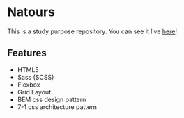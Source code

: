 # Natours
This is a study purpose repository. You can see it live [here](https://natours-jp.netlify.app/)!

## Features

- HTML5
- Sass (SCSS)
- Flexbox
- Grid Layout
- BEM css design pattern
- 7-1 css architecture pattern
